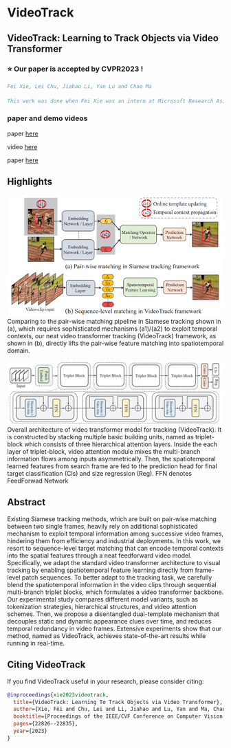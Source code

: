 # VideoTrack

## VideoTrack: Learning to Track Objects via Video Transformer

### :star: Our paper is accepted by CVPR2023 !

```bibtex
Fei Xie, Lei Chu, Jiahao Li, Yan Lu and Chao Ma 

This work was done when Fei Xie was an intern at Microsoft Research Asia
```
### paper and demo videos 

paper [here](https://openaccess.thecvf.com/content/CVPR2023/papers/Xie_VideoTrack_Learning_To_Track_Objects_via_Video_Transformer_CVPR_2023_paper.pdf) 

video [here](https://www.youtube.com/watch?v=v-SvFZ0FrF8&t=12s) 

 paper [here](https://arxiv.org/abs/2203.01666)
 
## Highlights

![compare](figs/compare.png)
Comparing to the pair-wise matching pipeline in
Siamese tracking shown in (a), which requires sophisticated mechanisms (a1)/(a2) to exploit temporal contexts, our neat video transformer tracking (VideoTrack) framework, as shown in (b), directly
lifts the pair-wise feature matching into spatiotemporal domain.

![arch](figs/arch.png)
Overall architecture of video transformer model for tracking (VideoTrack). It is constructed by stacking multiple basic building units, named as triplet-block which consists of three hierarchical attention layers. Inside the each layer of triplet-block, video attention module mixes the multi-branch information flows among inputs asymmetrically. Then, the spatiotemporal learned features from search frame are fed to the prediction head for final target classification (Cls) and size regression (Reg). FFN denotes FeedForwad Network


## Abstract
Existing Siamese tracking methods, which are built on pair-wise matching between two single frames, heavily rely on additional sophisticated mechanism to exploit temporal information among successive video frames, hindering them from efficiency and industrial deployments. In this work, we resort to sequence-level target matching that can
encode temporal contexts into the spatial features through a neat feedforward video model. Specifically, we adapt the standard video transformer architecture to visual tracking by enabling spatiotemporal feature learning directly from frame-level patch sequences. To better adapt to the tracking task, we carefully blend the spatiotemporal information in the video clips through sequential multi-branch triplet blocks, which formulates a video transformer backbone. Our experimental study compares different model variants, such as tokenization strategies, hierarchical structures, and video attention schemes. Then, we propose a disentangled dual-template mechanism that decouples static and dynamic appearance clues over time, and reduces temporal redundancy in video frames. Extensive experiments show that our method, named as VideoTrack, achieves state-of-the-art results while running in real-time.



## Citing VideoTrack
If you find VideoTrack useful in your research, please consider citing:
```bibtex
@inproceedings{xie2023videotrack,
  title={VideoTrack: Learning To Track Objects via Video Transformer},
  author={Xie, Fei and Chu, Lei and Li, Jiahao and Lu, Yan and Ma, Chao},
  booktitle={Proceedings of the IEEE/CVF Conference on Computer Vision and Pattern Recognition},
  pages={22826--22835},
  year={2023}
}

```

